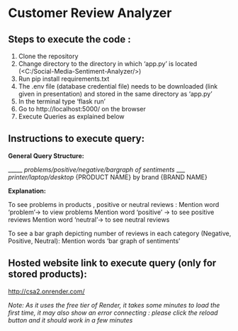# Customer Review Analyzer



## Steps to execute the code : 
1. Clone the repository 
2. Change directory to the directory in which ‘app.py’ is located (<C:/Social-Media-Sentiment-Analyzer/>)
3. Run pip install requirements.txt
4. The .env file (database credential file) needs to be downloaded (link given in presentation) and stored in the same directory as ‘app.py’
5. In the terminal type ‘flask run’
6. Go to http://localhost:5000/ on the browser
7. Execute Queries as explained below

## Instructions to execute query:
**General Query Structure:** 

_____ *problems/positive/negative/bargraph of sentiments*  ___ *printer/laptop/desktop* {PRODUCT NAME} by brand {BRAND NAME}

**Explanation:**

To see problems in products , positive or neutral reviews :
	Mention word ‘problem’-> to view problems
	Mention word ‘positive’ -> to see positive reviews
	Mention word ‘neutral’-> to see neutral reviews
  
To see a bar graph depicting number of reviews in each category (Negative, Positive, Neutral):
	Mention words ‘bar graph of sentiments’
  
  
## Hosted website link to execute query (only for stored products):
http://csa2.onrender.com/

*Note: As it uses the free tier of Render, it takes some minutes to load the first time, it may also show an error connecting : please click the reload button and it should work in a few minutes*





